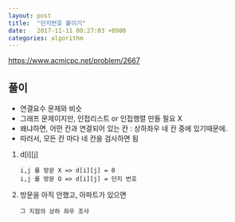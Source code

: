 ```yaml
---
layout: post
title:  "단지번호 붙이기"
date:   2017-11-11 00:27:03 +0900
categories: algorithm
---
```


<https://www.acmicpc.net/problem/2667>

## 풀이

* 연결요수 문제와 비슷 
* 그래프 문제이지만, 인접리스트 or 인접행렬 만들 필요 X
* 왜냐하면, 어떤 칸과 연결되어 있는 칸 : 상하좌우 네 칸 중에 있기때문에.
* 따러서, 모든 칸 마다 네 칸을 검사하면 됨

1. d[i][j]

	````
	i,j 를 방문 X => d[i][j] = 0
	i,j 를 방문 O => d[i][j] = 단지 번호
	````
	
2. 방문을 아직 안했고, 아파트가 있으면 

	````
	그 지점의 상하 좌우 조사
	````






	